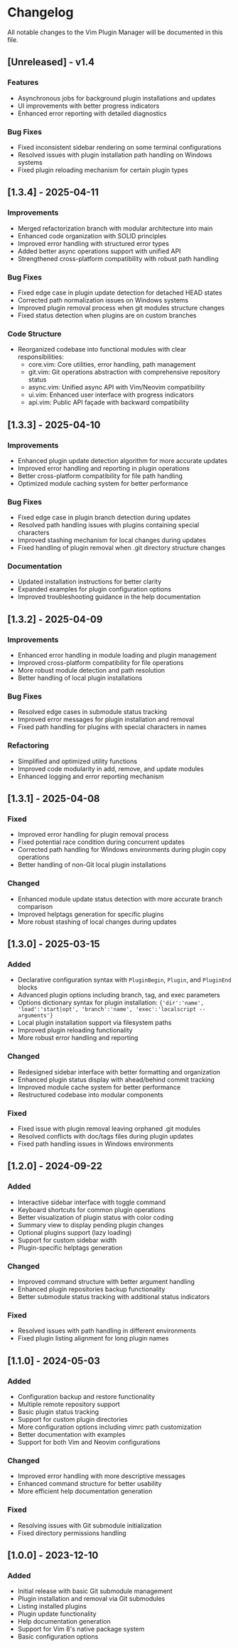 # Changelog

All notable changes to the Vim Plugin Manager will be documented in this file.

## [Unreleased] - v1.4
### Features
- Asynchronous jobs for background plugin installations and updates
- UI improvements with better progress indicators
- Enhanced error reporting with detailed diagnostics

### Bug Fixes
- Fixed inconsistent sidebar rendering on some terminal configurations
- Resolved issues with plugin installation path handling on Windows systems
- Fixed plugin reloading mechanism for certain plugin types

## [1.3.4] - 2025-04-11
### Improvements
- Merged refactorization branch with modular architecture into main
- Enhanced code organization with SOLID principles
- Improved error handling with structured error types
- Added better async operations support with unified API
- Strengthened cross-platform compatibility with robust path handling

### Bug Fixes
- Fixed edge case in plugin update detection for detached HEAD states
- Corrected path normalization issues on Windows systems
- Improved plugin removal process when git modules structure changes
- Fixed status detection when plugins are on custom branches

### Code Structure
- Reorganized codebase into functional modules with clear responsibilities:
  - core.vim: Core utilities, error handling, path management
  - git.vim: Git operations abstraction with comprehensive repository status
  - async.vim: Unified async API with Vim/Neovim compatibility
  - ui.vim: Enhanced user interface with progress indicators
  - api.vim: Public API façade with backward compatibility

## [1.3.3] - 2025-04-10
### Improvements
- Enhanced plugin update detection algorithm for more accurate updates
- Improved error handling and reporting in plugin operations
- Better cross-platform compatibility for file path handling
- Optimized module caching system for better performance

### Bug Fixes
- Fixed edge case in plugin branch detection during updates
- Resolved path handling issues with plugins containing special characters
- Improved stashing mechanism for local changes during updates
- Fixed handling of plugin removal when .git directory structure changes

### Documentation
- Updated installation instructions for better clarity
- Expanded examples for plugin configuration options
- Improved troubleshooting guidance in the help documentation

## [1.3.2] - 2025-04-09
### Improvements
- Enhanced error handling in module loading and plugin management
- Improved cross-platform compatibility for file operations
- More robust module detection and path resolution
- Better handling of local plugin installations

### Bug Fixes
- Resolved edge cases in submodule status tracking
- Improved error messages for plugin installation and removal
- Fixed path handling for plugins with special characters in names

### Refactoring
- Simplified and optimized utility functions
- Improved code modularity in add, remove, and update modules
- Enhanced logging and error reporting mechanism

## [1.3.1] - 2025-04-08
### Fixed
- Improved error handling for plugin removal process
- Fixed potential race condition during concurrent updates
- Corrected path handling for Windows environments during plugin copy operations
- Better handling of non-Git local plugin installations

### Changed
- Enhanced module update status detection with more accurate branch comparison
- Improved helptags generation for specific plugins
- More robust stashing of local changes during updates

## [1.3.0] - 2025-03-15
### Added
- Declarative configuration syntax with `PluginBegin`, `Plugin`, and `PluginEnd` blocks
- Advanced plugin options including branch, tag, and exec parameters
- Options dictionary syntax for plugin installation: `{'dir':'name', 'load':'start|opt', 'branch':'name', 'exec':'localscript --arguments'}`
- Local plugin installation support via filesystem paths
- Improved plugin reloading functionality
- More robust error handling and reporting

### Changed
- Redesigned sidebar interface with better formatting and organization
- Enhanced plugin status display with ahead/behind commit tracking
- Improved module cache system for better performance
- Restructured codebase into modular components

### Fixed
- Fixed issue with plugin removal leaving orphaned .git modules
- Resolved conflicts with doc/tags files during plugin updates
- Fixed path handling issues in Windows environments

## [1.2.0] - 2024-09-22
### Added
- Interactive sidebar interface with toggle command
- Keyboard shortcuts for common plugin operations
- Better visualization of plugin status with color coding
- Summary view to display pending plugin changes
- Optional plugins support (lazy loading)
- Support for custom sidebar width
- Plugin-specific helptags generation

### Changed
- Improved command structure with better argument handling
- Enhanced plugin repositories backup functionality
- Better submodule status tracking with additional status indicators

### Fixed
- Resolved issues with path handling in different environments
- Fixed plugin listing alignment for long plugin names

## [1.1.0] - 2024-05-03
### Added
- Configuration backup and restore functionality
- Multiple remote repository support
- Basic plugin status tracking
- Support for custom plugin directories
- More configuration options including vimrc path customization
- Better documentation with examples
- Support for both Vim and Neovim configurations

### Changed
- Improved error handling with more descriptive messages
- Enhanced command structure for better usability
- More efficient help documentation generation

### Fixed
- Resolving issues with Git submodule initialization
- Fixed directory permissions handling

## [1.0.0] - 2023-12-10
### Added
- Initial release with basic Git submodule management
- Plugin installation and removal via Git submodules
- Listing installed plugins
- Plugin update functionality
- Help documentation generation
- Support for Vim 8's native package system
- Basic configuration options